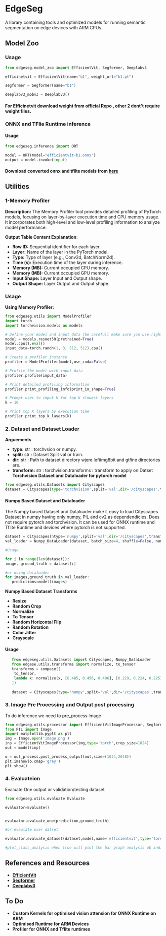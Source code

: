 # EdgeSeg

A library containing tools and optimized models for running semantic segmentation on edge devices with ARM CPUs.
## Model Zoo

### Usage

```python
from edgeseg.model_zoo import EfficientVit, Segformer, Deeplabv3

efficinetvit = EfficientVit(name="b1", weight_url="b1.pt")

segformer = Segformer(name="b1")

deeplabv3_mobv3 = Deeplabv3()

```

#### For Efficinetvit download weight from [official Repo](https://github.com/mit-han-lab/efficientvit/blob/master/applications/seg.md#pretrained-models) , other 2 dont't require weight files.

### ONNX and TFlie Runtime inference 

#### Usage 

```python
from edgeseg.inference import ORT

model = ORT(model="efficientvit-b1.onnx")
output = model.invoke(input)

```


#### Download converted onnx and tflite models from [here](https://drive.google.com/drive/folders/1zFRNS8vf652Q50Ko-6oGOy-oLPewK7q_?usp=sharing)

## Utilities

### 1-Memory Profiler

**Description:**
The Memory Profiler tool provides detailed profiling of PyTorch models, focusing on layer-by-layer execution time and CPU memory usage. It incorporates both high-level and low-level profiling information to analyze model performance.

**Output Table Content Explanation:**
- **Row ID:** Sequential identifier for each layer.
- **Layer:** Name of the layer in the PyTorch model.
- **Type:** Type of layer (e.g., Conv2d, BatchNorm2d).
- **Time (s):** Execution time of the layer during inference.
- **Memory (MB):** Current occupied  CPU memory.
- **Memory (MB):** Current occupied  GPU memory.
- **Input Shape:** Layer Input and Output shape.
- **Output Shape:** Layer Output and Output shape.



### Usage

**Using Memory Profiler:**

   ```python
   from edgeseg.utils import ModelProfiler
   import torch
   import torchvision.models as models

   # Define your model and input data (be carefull make sure you use right input size for your model otherwise you may encounter error)
   model = models.resnet50(pretrained=True)
   model.cpu().eval()
   input_data=torch.randn(1, 3, 512, 512).cpu()

   # Create a profiler instance
   profiler = ModelProfiler(model,use_cuda=False)

   # Profile the model with input data
   profiler.profile(input_data)

   # Print detailed profiling information
   profiler.print_profiling_info(print_io_shape=True)

   # Prompt user to input K for top K slowest layers
   k = 10
   
   # Print top K layers by execution time
   profiler.print_top_k_layers(k)

   ```
### 2. Dataset and Dataset Loader
   **Arguements**
   - **type:**      str : torchvsion or numpy.
   - **split:**     str : Dataset Split val or train.
   - **dir:**       str : Path to dataset directory wjere leftimg8bit and gtfine directories are.
   - **transform:** str : torchvision.transforms : transform to apply on Datset
   **Torchvision Dataset and Dataloader for pytorch model**
   ```python
   from edgeseg.utils.Datasets import Cityscapes
   dataset = Cityscapes(type='torchvision',split='val',dir='/cityscapes',transform=transforms)
   ```
#### Numpy Based Dataset and Dataloader
   The Numpy based Dataset and Dataloader make it easy to load Cityscapes Dataset in numpy having only numpy, PIL and cv2 as    dependendicies. Does not require pytorch and torchvision. It can be used for ONNX runtime and Tflite Runtime and             devices where pytorch is not supported.
   ```python
   dataset = Cityscapes(ntype='numpy',split='val',dir='/cityscapes',transform=None)
   val_loader = Numpy_DataLoader(dataset, batch_size=4, shuffle=False, num_workers=2)

   #Usage

   for i in range(len(dataset)):
   image, ground_truth = dataset[i]

   #or using dataloader
   for images,ground_truth in val_loader:
      predictions=model(images)

   ```
**Numpy Based Dataset Transforms**
- **Resize**
- **Random Crop**
- **Normalize**
- **To Tensor**
- **Random Horizontal Flip**
- **Random Rotation**
- **Color Jitter**
- **Grayscale**
#### Usage
```python
   from edgeseg.utils.Datasets import Cityscapes, Numpy_DataLoader
   from edgese.utils.transforms import normalize, to_tensor
   transforms = compose([
    to_tensor,
    lambda x: normalize(x, [0.485, 0.456, 0.406], [0.229, 0.224, 0.225])
   ])
   
   dataset = Cityscapes(type='numpy',split='val',dir='/cityscapes',transform=transforms)

   ```
### 3. Image Pre Processing and Output post processing
To do inference we need to pre_process Image
```python
from edgeseg.utils.processor import EfficientVitImageProcessor, SegformerImageProcessor , out_process
from PIL import Image
import matplotlib.pyplt as plt
img = Image.open('image.png')
inp = EfficientVitImageProcessor(img,type='torch',crop_size=1024)
out = model(inp)

o = out_process.post_process_output(out,size=(1024,2048))
plt.imshow(o,cmap='gray')
plt.show()

```

### 4. Evaluateion
Evaluate One output or validation/testing dataset
```python
from edgeseg.utils.evaluate Evaluate

evaluator=Evaluate()


evaluator.evaluate_one(prediction,ground_truth)

#or evaulate over datset

evaluator.evaluate_dataset(dataset,model,name='efficientvit',type='torch',device='cpu',input_size=512,samples=None,plot_class_analysis=True):

#plot_class_analysis when true will plot the bar graph analysis ob individual classes miou over the dataset


```


## References and Resources
- **[EfficientVit](https://github.com/mit-han-lab/efficientvit)**
- **[Segformer](https://arxiv.org/abs/2105.15203)**
- **[Deeplabv3](https://arxiv.org/abs/1706.05587)**

## To Do
- **Custom Kernels for optimised vision attension for ONNX Runtime on ARM**
- **Optimised Runtime for ARM Devices**
- **Profiler for ONNX and Tflite  runtimes**
  








   
    

